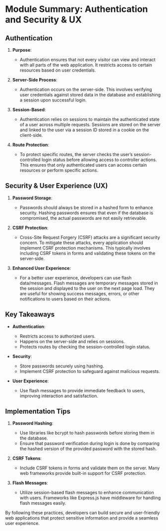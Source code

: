 # Module Summary: Authentication and Security & UX

## Authentication

1. **Purpose**:

   - Authentication ensures that not every visitor can view and interact with all parts of the web application. It restricts access to certain resources based on user credentials.

2. **Server-Side Process**:

   - Authentication occurs on the server-side. This involves verifying user credentials against stored data in the database and establishing a session upon successful login.

3. **Session-Based**:

   - Authentication relies on sessions to maintain the authenticated state of a user across multiple requests. Sessions are stored on the server and linked to the user via a session ID stored in a cookie on the client-side.

4. **Route Protection**:
   - To protect specific routes, the server checks the user’s session-controlled login status before allowing access to controller actions. This ensures that only authenticated users can access certain resources or perform specific actions.

## Security & User Experience (UX)

1. **Password Storage**:

   - Passwords should always be stored in a hashed form to enhance security. Hashing passwords ensures that even if the database is compromised, the actual passwords are not easily retrievable.

2. **CSRF Protection**:

   - Cross-Site Request Forgery (CSRF) attacks are a significant security concern. To mitigate these attacks, every application should implement CSRF protection mechanisms. This typically involves including CSRF tokens in forms and validating these tokens on the server-side.

3. **Enhanced User Experience**:
   - For a better user experience, developers can use flash data/messages. Flash messages are temporary messages stored in the session and displayed to the user on the next page load. They are useful for showing success messages, errors, or other notifications to users based on their actions.

## Key Takeaways

- **Authentication**:

  - Restricts access to authorized users.
  - Happens on the server-side and relies on sessions.
  - Protects routes by checking the session-controlled login status.

- **Security**:

  - Store passwords securely using hashing.
  - Implement CSRF protection to safeguard against malicious requests.

- **User Experience**:
  - Use flash messages to provide immediate feedback to users, improving interaction and satisfaction.

## Implementation Tips

1. **Password Hashing**:

   - Use libraries like bcrypt to hash passwords before storing them in the database.
   - Ensure that password verification during login is done by comparing the hashed version of the provided password with the stored hash.

2. **CSRF Tokens**:

   - Include CSRF tokens in forms and validate them on the server. Many web frameworks provide built-in support for CSRF protection.

3. **Flash Messages**:
   - Utilize session-based flash messages to enhance communication with users. Frameworks like Express.js have middleware for handling flash messages easily.

By following these practices, developers can build secure and user-friendly web applications that protect sensitive information and provide a seamless user experience.
